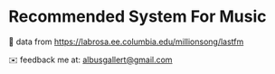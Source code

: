 # Recommended System For Music

:musical_note: data from https://labrosa.ee.columbia.edu/millionsong/lastfm

:envelope: feedback me at: albusgallert@gmail.com